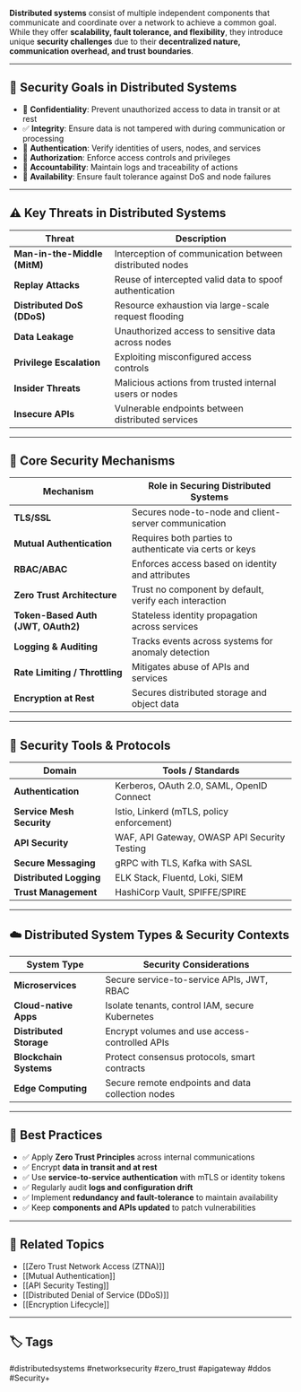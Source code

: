 **Distributed systems** consist of multiple independent components that communicate and coordinate over a network to achieve a common goal. While they offer **scalability, fault tolerance, and flexibility**, they introduce unique **security challenges** due to their **decentralized nature, communication overhead, and trust boundaries**.

---

## 🎯 Security Goals in Distributed Systems

- 🔐 **Confidentiality**: Prevent unauthorized access to data in transit or at rest
- ✅ **Integrity**: Ensure data is not tampered with during communication or processing
- 👤 **Authentication**: Verify identities of users, nodes, and services
- 🧾 **Authorization**: Enforce access controls and privileges
- 📜 **Accountability**: Maintain logs and traceability of actions
- 🧱 **Availability**: Ensure fault tolerance against DoS and node failures

---

## ⚠️ Key Threats in Distributed Systems

| Threat                       | Description                                             |
|------------------------------|---------------------------------------------------------|
| **Man-in-the-Middle (MitM)** | Interception of communication between distributed nodes |
| **Replay Attacks**           | Reuse of intercepted valid data to spoof authentication |
| **Distributed DoS (DDoS)**   | Resource exhaustion via large-scale request flooding    |
| **Data Leakage**             | Unauthorized access to sensitive data across nodes      |
| **Privilege Escalation**     | Exploiting misconfigured access controls                |
| **Insider Threats**          | Malicious actions from trusted internal users or nodes  |
| **Insecure APIs**            | Vulnerable endpoints between distributed services       |

---

## 🧱 Core Security Mechanisms

| Mechanism                 | Role in Securing Distributed Systems                       |
|---------------------------|-------------------------------------------------------------|
| **TLS/SSL**               | Secures node-to-node and client-server communication        |
| **Mutual Authentication** | Requires both parties to authenticate via certs or keys     |
| **RBAC/ABAC**             | Enforces access based on identity and attributes            |
| **Zero Trust Architecture** | Trust no component by default, verify each interaction    |
| **Token-Based Auth (JWT, OAuth2)** | Stateless identity propagation across services  |
| **Logging & Auditing**    | Tracks events across systems for anomaly detection          |
| **Rate Limiting / Throttling** | Mitigates abuse of APIs and services                 |
| **Encryption at Rest**    | Secures distributed storage and object data                 |

---

## 🧰 Security Tools & Protocols

| Domain                  | Tools / Standards                                   |
|-------------------------|-----------------------------------------------------|
| **Authentication**       | Kerberos, OAuth 2.0, SAML, OpenID Connect           |
| **Service Mesh Security**| Istio, Linkerd (mTLS, policy enforcement)           |
| **API Security**         | WAF, API Gateway, OWASP API Security Testing        |
| **Secure Messaging**     | gRPC with TLS, Kafka with SASL                     |
| **Distributed Logging**  | ELK Stack, Fluentd, Loki, SIEM                     |
| **Trust Management**     | HashiCorp Vault, SPIFFE/SPIRE                      |

---

## ☁️ Distributed System Types & Security Contexts

| System Type             | Security Considerations                              |
|--------------------------|------------------------------------------------------|
| **Microservices**         | Secure service-to-service APIs, JWT, RBAC            |
| **Cloud-native Apps**     | Isolate tenants, control IAM, secure Kubernetes      |
| **Distributed Storage**   | Encrypt volumes and use access-controlled APIs       |
| **Blockchain Systems**    | Protect consensus protocols, smart contracts         |
| **Edge Computing**        | Secure remote endpoints and data collection nodes    |

---

## 🔐 Best Practices

- ✅ Apply **Zero Trust Principles** across internal communications
- ✅ Encrypt **data in transit and at rest**
- ✅ Use **service-to-service authentication** with mTLS or identity tokens
- ✅ Regularly audit **logs and configuration drift**
- ✅ Implement **redundancy and fault-tolerance** to maintain availability
- ✅ Keep **components and APIs updated** to patch vulnerabilities

---

## 📎 Related Topics

- [[Zero Trust Network Access (ZTNA)]]
- [[Mutual Authentication]]
- [[API Security Testing]]
- [[Distributed Denial of Service (DDoS)]]
- [[Encryption Lifecycle]]

---

## 🏷 Tags

#distributedsystems #networksecurity #zero_trust #apigateway #ddos #Security+
